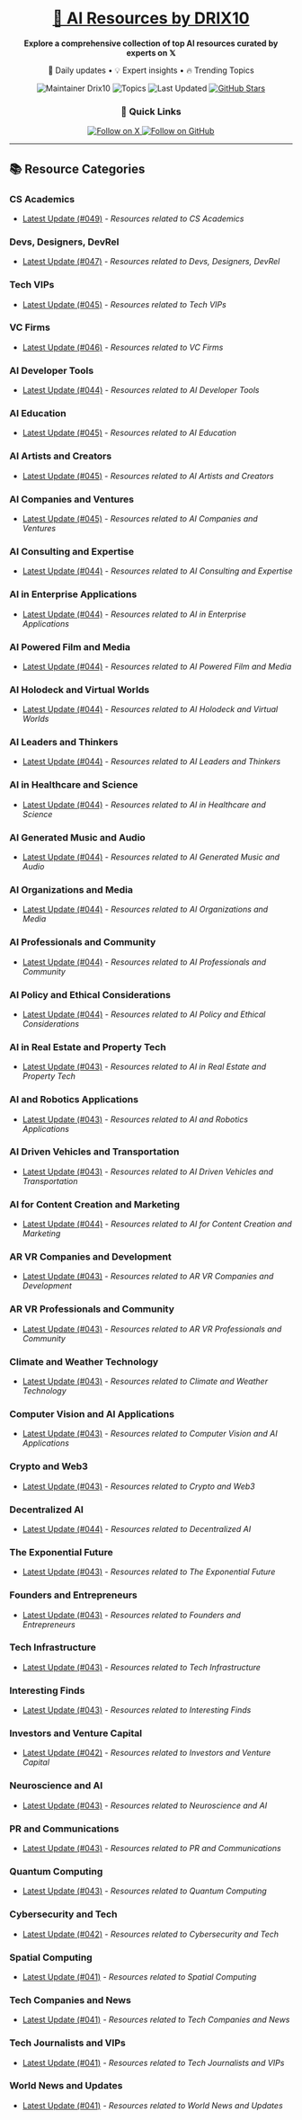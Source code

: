 
<div align="center">
  <h1><a href="https://x.com/DRIX_10_" target="_blank">🚀 AI Resources by DRIX10</a></h1>
  <p><strong>Explore a comprehensive collection of top AI resources curated by experts on 𝕏</strong></p>
  <p>🌟 Daily updates • 💡 Expert insights • 🔥 Trending Topics</p>

  <img src="https://img.shields.io/badge/Maintainer-Drix10-blue?style=for-the-badge" alt="Maintainer Drix10" />
  <img src="https://img.shields.io/badge/Topics-Everything%2C%20AI-red?style=for-the-badge" alt="Topics" />
  <img src="https://img.shields.io/github/last-commit/Drix10/ai-resources?style=for-the-badge&color=5D6D7E" alt="Last Updated" />
  <a href="https://github.com/Drix10/ai-resources"><img src="https://img.shields.io/github/stars/Drix10/ai-resources?style=for-the-badge&color=yellow" alt="GitHub Stars" /></a>

  <br>

  <h3>🌟 Quick Links</h3>
    <a href="https://x.com/DRIX_10_">
      <img src="https://img.shields.io/badge/Follow_on_𝕏-black?style=for-the-badge&logo=x&logoColor=white" alt="Follow on X" />
    </a>
    <a href="https://github.com/Drix10">
      <img src="https://img.shields.io/badge/Follow_on_GitHub-black?style=for-the-badge&logo=github&logoColor=white" alt="Follow on GitHub" />
    </a>
</div>

---

## 📚 Resource Categories

### CS Academics

*   [Latest Update (#049)](https://github.com/Drix10/ai-resources/blob/main/CS%20Academics/resources-049.md) - *Resources related to CS Academics*

### Devs, Designers, DevRel

*   [Latest Update (#047)](https://github.com/Drix10/ai-resources/blob/main/Devs%2C%20Designers%2C%20DevRel/resources-047.md) - *Resources related to Devs, Designers, DevRel*

### Tech VIPs

*   [Latest Update (#045)](https://github.com/Drix10/ai-resources/blob/main/Tech%20VIPs/resources-045.md) - *Resources related to Tech VIPs*

### VC Firms

*   [Latest Update (#046)](https://github.com/Drix10/ai-resources/blob/main/VC%20Firms/resources-046.md) - *Resources related to VC Firms*

### AI Developer Tools

*   [Latest Update (#044)](https://github.com/Drix10/ai-resources/blob/main/AI%20Developer%20Tools/resources-044.md) - *Resources related to AI Developer Tools*

### AI Education

*   [Latest Update (#045)](https://github.com/Drix10/ai-resources/blob/main/AI%20Education/resources-045.md) - *Resources related to AI Education*

### AI Artists and Creators

*   [Latest Update (#045)](https://github.com/Drix10/ai-resources/blob/main/AI%20Artists%20and%20Creators/resources-045.md) - *Resources related to AI Artists and Creators*

### AI Companies and Ventures

*   [Latest Update (#045)](https://github.com/Drix10/ai-resources/blob/main/AI%20Companies%20and%20Ventures/resources-045.md) - *Resources related to AI Companies and Ventures*

### AI Consulting and Expertise

*   [Latest Update (#044)](https://github.com/Drix10/ai-resources/blob/main/AI%20Consulting%20and%20Expertise/resources-044.md) - *Resources related to AI Consulting and Expertise*

### AI in Enterprise Applications

*   [Latest Update (#044)](https://github.com/Drix10/ai-resources/blob/main/AI%20in%20Enterprise%20Applications/resources-044.md) - *Resources related to AI in Enterprise Applications*

### AI Powered Film and Media

*   [Latest Update (#044)](https://github.com/Drix10/ai-resources/blob/main/AI%20Powered%20Film%20and%20Media/resources-044.md) - *Resources related to AI Powered Film and Media*

### AI Holodeck and Virtual Worlds

*   [Latest Update (#044)](https://github.com/Drix10/ai-resources/blob/main/AI%20Holodeck%20and%20Virtual%20Worlds/resources-044.md) - *Resources related to AI Holodeck and Virtual Worlds*

### AI Leaders and Thinkers

*   [Latest Update (#044)](https://github.com/Drix10/ai-resources/blob/main/AI%20Leaders%20and%20Thinkers/resources-044.md) - *Resources related to AI Leaders and Thinkers*

### AI in Healthcare and Science

*   [Latest Update (#044)](https://github.com/Drix10/ai-resources/blob/main/AI%20in%20Healthcare%20and%20Science/resources-044.md) - *Resources related to AI in Healthcare and Science*

### AI Generated Music and Audio

*   [Latest Update (#044)](https://github.com/Drix10/ai-resources/blob/main/AI%20Generated%20Music%20and%20Audio/resources-044.md) - *Resources related to AI Generated Music and Audio*

### AI Organizations and Media

*   [Latest Update (#044)](https://github.com/Drix10/ai-resources/blob/main/AI%20Organizations%20and%20Media/resources-044.md) - *Resources related to AI Organizations and Media*

### AI Professionals and Community

*   [Latest Update (#044)](https://github.com/Drix10/ai-resources/blob/main/AI%20Professionals%20and%20Community/resources-044.md) - *Resources related to AI Professionals and Community*

### AI Policy and Ethical Considerations

*   [Latest Update (#044)](https://github.com/Drix10/ai-resources/blob/main/AI%20Policy%20and%20Ethical%20Considerations/resources-044.md) - *Resources related to AI Policy and Ethical Considerations*

### AI in Real Estate and Property Tech

*   [Latest Update (#043)](https://github.com/Drix10/ai-resources/blob/main/AI%20in%20Real%20Estate%20and%20Property%20Tech/resources-043.md) - *Resources related to AI in Real Estate and Property Tech*

### AI and Robotics Applications

*   [Latest Update (#043)](https://github.com/Drix10/ai-resources/blob/main/AI%20and%20Robotics%20Applications/resources-043.md) - *Resources related to AI and Robotics Applications*

### AI Driven Vehicles and Transportation

*   [Latest Update (#043)](https://github.com/Drix10/ai-resources/blob/main/AI%20Driven%20Vehicles%20and%20Transportation/resources-043.md) - *Resources related to AI Driven Vehicles and Transportation*

### AI for Content Creation and Marketing

*   [Latest Update (#044)](https://github.com/Drix10/ai-resources/blob/main/AI%20for%20Content%20Creation%20and%20Marketing/resources-044.md) - *Resources related to AI for Content Creation and Marketing*

### AR VR Companies and Development

*   [Latest Update (#043)](https://github.com/Drix10/ai-resources/blob/main/AR%20VR%20Companies%20and%20Development/resources-043.md) - *Resources related to AR VR Companies and Development*

### AR VR Professionals and Community

*   [Latest Update (#043)](https://github.com/Drix10/ai-resources/blob/main/AR%20VR%20Professionals%20and%20Community/resources-043.md) - *Resources related to AR VR Professionals and Community*

### Climate and Weather Technology

*   [Latest Update (#043)](https://github.com/Drix10/ai-resources/blob/main/Climate%20and%20Weather%20Technology/resources-043.md) - *Resources related to Climate and Weather Technology*

### Computer Vision and AI Applications

*   [Latest Update (#043)](https://github.com/Drix10/ai-resources/blob/main/Computer%20Vision%20and%20AI%20Applications/resources-043.md) - *Resources related to Computer Vision and AI Applications*

### Crypto and Web3

*   [Latest Update (#043)](https://github.com/Drix10/ai-resources/blob/main/Crypto%20and%20Web3/resources-043.md) - *Resources related to Crypto and Web3*

### Decentralized AI

*   [Latest Update (#044)](https://github.com/Drix10/ai-resources/blob/main/Decentralized%20AI/resources-044.md) - *Resources related to Decentralized AI*

### The Exponential Future

*   [Latest Update (#043)](https://github.com/Drix10/ai-resources/blob/main/The%20Exponential%20Future/resources-043.md) - *Resources related to The Exponential Future*

### Founders and Entrepreneurs

*   [Latest Update (#043)](https://github.com/Drix10/ai-resources/blob/main/Founders%20and%20Entrepreneurs/resources-043.md) - *Resources related to Founders and Entrepreneurs*

### Tech Infrastructure

*   [Latest Update (#043)](https://github.com/Drix10/ai-resources/blob/main/Tech%20Infrastructure/resources-043.md) - *Resources related to Tech Infrastructure*

### Interesting Finds

*   [Latest Update (#043)](https://github.com/Drix10/ai-resources/blob/main/Interesting%20Finds/resources-043.md) - *Resources related to Interesting Finds*

### Investors and Venture Capital

*   [Latest Update (#042)](https://github.com/Drix10/ai-resources/blob/main/Investors%20and%20Venture%20Capital/resources-042.md) - *Resources related to Investors and Venture Capital*

### Neuroscience and AI

*   [Latest Update (#043)](https://github.com/Drix10/ai-resources/blob/main/Neuroscience%20and%20AI/resources-043.md) - *Resources related to Neuroscience and AI*

### PR and Communications

*   [Latest Update (#043)](https://github.com/Drix10/ai-resources/blob/main/PR%20and%20Communications/resources-043.md) - *Resources related to PR and Communications*

### Quantum Computing

*   [Latest Update (#043)](https://github.com/Drix10/ai-resources/blob/main/Quantum%20Computing/resources-043.md) - *Resources related to Quantum Computing*

### Cybersecurity and Tech

*   [Latest Update (#042)](https://github.com/Drix10/ai-resources/blob/main/Cybersecurity%20and%20Tech/resources-042.md) - *Resources related to Cybersecurity and Tech*

### Spatial Computing

*   [Latest Update (#041)](https://github.com/Drix10/ai-resources/blob/main/Spatial%20Computing/resources-041.md) - *Resources related to Spatial Computing*

### Tech Companies and News

*   [Latest Update (#041)](https://github.com/Drix10/ai-resources/blob/main/Tech%20Companies%20and%20News/resources-041.md) - *Resources related to Tech Companies and News*

### Tech Journalists and VIPs

*   [Latest Update (#041)](https://github.com/Drix10/ai-resources/blob/main/Tech%20Journalists%20and%20VIPs/resources-041.md) - *Resources related to Tech Journalists and VIPs*

### World News and Updates

*   [Latest Update (#041)](https://github.com/Drix10/ai-resources/blob/main/World%20News%20and%20Updates/resources-041.md) - *Resources related to World News and Updates*

